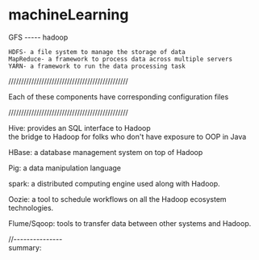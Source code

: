 # machineLearning

GFS  -----   hadoop

```
HDFS- a file system to manage the storage of data
MapReduce- a framework to process data across multiple servers
YARN- a framework to run the data processing task
```

///////////////////////////////////////////////

Each of these components have corresponding configuration files 


///////////////////////////////////////////////

Hive: provides an SQL interface to Hadoop  
the bridge to Hadoop for folks who don't have exposure to OOP in Java

HBase: a database management system on top of Hadoop

Pig: a data manipulation language

spark: a distributed computing engine used along with Hadoop.   

Oozie: a tool to schedule workflows on all the Hadoop ecosystem technologies.  

Flume/Sqoop: tools to transfer data between other systems and Hadoop.   

//---------------     
summary:










